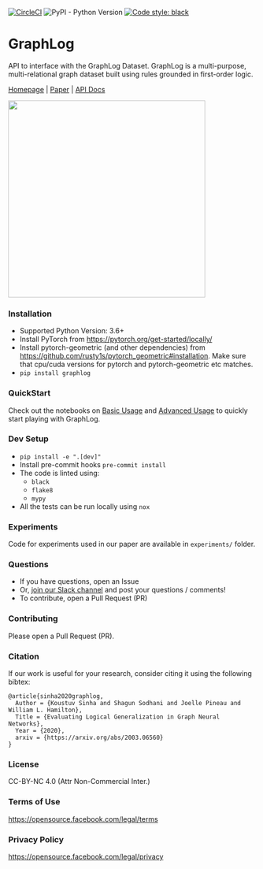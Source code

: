 [![CircleCI](https://circleci.com/gh/facebookresearch/GraphLog.svg?style=svg&circle-token=3de77dcba6da65107d3946878697d810251e00d9)](https://circleci.com/gh/facebookresearch/GraphLog)
![PyPI - Python Version](https://img.shields.io/pypi/pyversions/graphlog)
[![Code style: black](https://img.shields.io/badge/code%20style-black-000000.svg)](https://github.com/psf/black)

# GraphLog
API to interface with the GraphLog Dataset. GraphLog is a multi-purpose, multi-relational graph dataset built using rules grounded in first-order logic.

[Homepage](https://www.cs.mcgill.ca/~ksinha4/graphlog/) | [Paper](https://arxiv.org/abs/2003.06560) | [API Docs](https://graphlog.readthedocs.io/en/latest/)

<img src="docs/images/graphlog_rule.png" width="400">

### Installation

* Supported Python Version: 3.6+
* Install PyTorch from https://pytorch.org/get-started/locally/
* Install pytorch-geometric (and other dependencies) from https://github.com/rusty1s/pytorch_geometric#installation. Make sure that cpu/cuda versions for pytorch and pytorch-geometric etc matches.
* `pip install graphlog`

### QuickStart

Check out the notebooks on [Basic Usage](examples/Basic%20Usage.ipynb) and [Advanced Usage](examples/Advanced%20Usage.ipynb) to quickly start playing with GraphLog.

### Dev Setup

* `pip install -e ".[dev]"`
* Install pre-commit hooks `pre-commit install`
* The code is linted using:
    * `black`
    * `flake8`
    * `mypy`
* All the tests can be run locally using `nox`

### Experiments

Code for experiments used in our paper are available in `experiments/` folder.

### Questions

- If you have questions, open an Issue
- Or, [join our Slack channel](https://join.slack.com/t/logicalml/shared_invite/zt-e7osm7j7-vfIRgJAbEHxYN5D70njvyw) and post your questions / comments!
- To contribute, open a Pull Request (PR)

### Contributing

Please open a Pull Request (PR).

### Citation

If our work is useful for your research, consider citing it using the following bibtex:

```
@article{sinha2020graphlog,
  Author = {Koustuv Sinha and Shagun Sodhani and Joelle Pineau and William L. Hamilton},
  Title = {Evaluating Logical Generalization in Graph Neural Networks},
  Year = {2020},
  arxiv = {https://arxiv.org/abs/2003.06560}
}
```

### License

CC-BY-NC 4.0 (Attr Non-Commercial Inter.)

### Terms of Use

https://opensource.facebook.com/legal/terms

### Privacy Policy

https://opensource.facebook.com/legal/privacy
